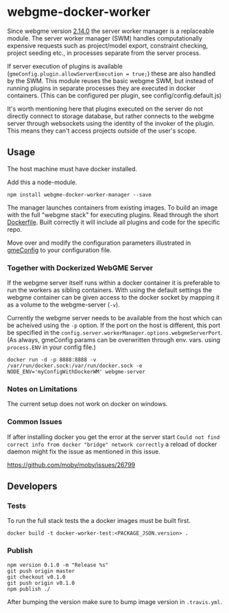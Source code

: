 # webgme-docker-worker
Since webgme version [2.14.0](https://github.com/webgme/webgme/releases/tag/v2.14.0) the server worker manager is a replaceable module. 
The server worker manager (SWM) handles computationally expensive requests such as project/model export, constraint checking, 
project seeding etc., in processes separate from the server process. 

If server execution of plugins is available (`gmeConfig.plugin.allowServerExecution = true;`) these are also handled by the SWM. 
This module reuses the basic webgme SWM, but instead of running plugins in separate processes they are executed in docker containers.
(This can be configured per plugin, see config/config.default.js)

It's worth mentioning here that plugins executed on the server do not directly connect to storage database, but rather connects
to the webgme server through websockets using the identity of the invoker of the plugin. This means they can't access projects outside of the user's scope.

## Usage

The host machine must have docker installed.

Add this a node-module.
```
npm install webgme-docker-worker-manager --save
```

The manager launches containers from existing images. To build an image with the full "webgme stack" for executing plugins. 
Read through the short [Dockerfile](/Dockerfile). Built correctly it will include all plugins and code for the specific repo.

Move over and modify the configuration parameters illustrated in [gmeConfig](./config/config.default.js) to your configuration file.

### Together with Dockerized WebGME Server
If the webgme server itself runs within a docker container it is preferable to run the workers as sibling containers.
With using the default settings the webgme container can be given access to the docker socket by mapping it as a volume to
the webgme-server (`-v`).

Currently the webgme server needs to be available from the host which can be acheived using the `-p` option. If the port on the host
is different, this port be specified in the `config.server.workerManager.options.webgmeServerPort`.
(As always, gmeConfig params can be overwritten through env. vars. using `process.ENV` in your config file.)

```
docker run -d -p 8888:8888 -v /var/run/docker.sock:/var/run/docker.sock -e NODE_ENV='myConfigWithDockerWM' webgme-server
```

### Notes on Limitations
The current setup does not work on docker on windows.

### Common Issues
If after installing docker you get the error at the server start
`Could not find correct info from docker "bridge" network correctly` a reload of docker daemon might fix the issue as mentioned in this issue.

https://github.com/moby/moby/issues/26799

## Developers

### Tests
To run the full stack tests the a docker images must be built first.

```
docker build -t docker-worker-test:<PACKAGE_JSON.version> .
```

### Publish
```
npm version 0.1.0 -m "Release %s"
git push origin master
git checkout v0.1.0
git push origin v0.1.0
npm publish ./
```

After bumping the version make sure to bump image version in `.travis.yml`.
